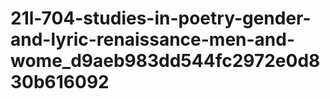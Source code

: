# 21l-704-studies-in-poetry-gender-and-lyric-renaissance-men-and-wome_d9aeb983dd544fc2972e0d830b616092